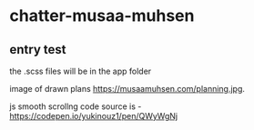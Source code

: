 # chatter-musaa-muhsen

## entry test 

the .scss files will be in the app folder 

image of drawn plans 
https://musaamuhsen.com/planning.jpg. 


js smooth scrollng code source is - https://codepen.io/yukinouz1/pen/QWyWgNj
